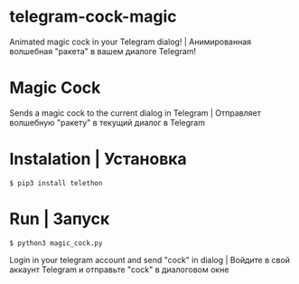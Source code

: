 # telegram-cock-magic
 Animated magic cock in your Telegram dialog! | Анимированная волшебная "ракета" в вашем диалоге Telegram!
 
 # Magic Cock
Sends a magic cock to the current dialog in Telegram | Отправляет волшебную "ракету" в текущий диалог в Telegram 

# Instalation | Установка
```
$ pip3 install telethon
```

# Run | Запуск
```
$ python3 magic_cock.py
```
Login in your telegram account and send "cock" in dialog | Войдите в свой аккаунт Telegram и отправьте "cock" в диалоговом окне
